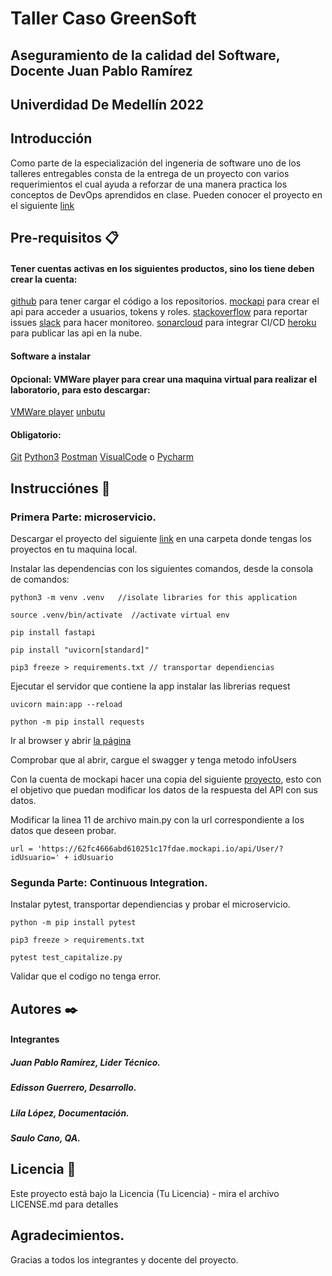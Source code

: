 # Taller Caso GreenSoft
## Aseguramiento de la calidad del Software, Docente Juan Pablo Ramírez
## Univerdidad De Medellín 2022
 
 

## Introducción
Como parte de la especialización del ingeneria de software uno de los talleres entregables consta de la entrega de un proyecto con varios requerimientos el cual ayuda a reforzar de una manera practica los conceptos de DevOps aprendidos en clase.  Pueden conocer el proyecto en el siguiente [link](https://docs.google.com/document/d/1i-5brhFVuKGo6tiFcNZxyGDXSMJqeY21GEWE3LqItiA/edit#)


## Pre-requisitos 📋
#### Tener cuentas activas en los siguientes productos, sino los tiene deben crear la cuenta:
[github](https://github.com/join) para tener cargar el código a los repositorios.
[mockapi](https://mockapi.io/signup) para crear el api para acceder a usuarios, tokens y roles.
[stackoverflow](https://stackoverflow.com/users/signup?ssrc=product_home) para reportar issues
[slack](https://slack.com/intl/es-co/get-started#/createnew) para hacer monitoreo.
[sonarcloud](https://sonarcloud.io/sessions/new) para integrar CI/CD
[heroku](https://signup.heroku.com/login) para publicar las api en la nube.

#### Software a instalar
#### Opcional: VMWare player para crear una maquina virtual para realizar el laboratorio, para esto descargar:
[VMWare player](https://customerconnect.vmware.com/en/downloads/info/slug/desktop_end_user_computing/vmware_workstation_player/16_0)
[unbutu](https://ubuntu.com/download/desktop/thank-you?version=22.04.1&architecture=amd64)

#### Obligatorio:
[Git](https://git-scm.com/downloads)
[Python3](https://www.python.org/downloads/)
[Postman](https://www.postman.com/downloads/)
[VisualCode](https://code.visualstudio.com/download) o [Pycharm](https://www.jetbrains.com/es-es/pycharm/download)

## Instrucciónes 🚀

### Primera Parte: microservicio.

Descargar el proyecto del siguiente [link](https://github.com/ediguerrero/udem-service1) en una carpeta donde tengas los proyectos en tu maquina local.

Instalar las dependencias con los siguientes comandos, desde la consola de comandos:

```
python3 -m venv .venv   //isolate libraries for this application

source .venv/bin/activate  //activate virtual env

pip install fastapi

pip install "uvicorn[standard]"

pip3 freeze > requirements.txt // transportar dependiencias

```

Ejecutar el servidor que contiene la app instalar las librerias request

```
uvicorn main:app --reload

python -m pip install requests

```

Ir al browser y abrir [la página](http://localhost:8000/docs)

Comprobar que al abrir, cargue el swagger y tenga metodo infoUsers

Con la cuenta de mockapi hacer una copia del siguiente [proyecto](https://mockapi.io/clone/62fdb4356e617f88dead7817), esto con el objetivo que puedan modificar los datos de la respuesta del API con sus datos.

Modificar la linea 11 de archivo main.py con la url correspondiente a los datos que deseen probar.
```
url = 'https://62fc4666abd610251c17fdae.mockapi.io/api/User/?idUsuario=' + idUsuario

```
### Segunda Parte: Continuous Integration.

Instalar pytest, transportar dependiencias y probar el microservicio.

```
python -m pip install pytest

pip3 freeze > requirements.txt

pytest test_capitalize.py

```

Validar que el codigo no tenga error.



## Autores ✒️
#### Integrantes
##### Juan Pablo Ramírez, Lider Técnico.
##### Edisson Guerrero, Desarrollo.
##### Lila López, Documentación.
##### Saulo Cano, QA.

## Licencia 📄
Este proyecto está bajo la Licencia (Tu Licencia) - mira el archivo LICENSE.md para detalles

## Agradecimientos.
Gracias a todos los integrantes y docente del proyecto.




